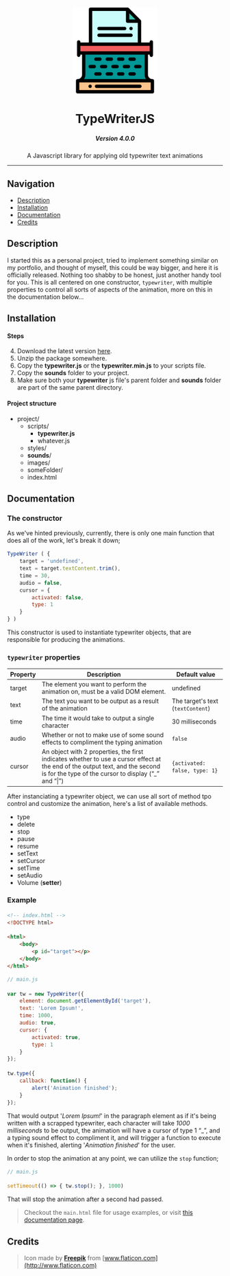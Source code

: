 <p align="center">
    <a href="http://eoussama.github.io/typewriterjs"><img src="docs/assets/img/logo.svg" alt="Logo" width="200px"><a>
    <h1 align="center">TypeWriterJS</h1>
	<h5 align="center">Version 4.0.0</h5>
    <p align="center">A Javascript library for applying old typewriter text animations</p>
</p>
<hr>

## Navigation
* [Description](#description)
* [Installation](#installation)
* [Documentation](#documentation)
* [Credits](#credits)

## Description
I started this as a personal project, tried to implement something similar on my portfolio, and thought of myself, this could be way bigger, and here it is officially released. Nothing too shabby to be honest, just another handy tool for you.
This is all centered on one constructor, `typewriter`, with multiple properties to control all sorts of aspects of the animation, more on this in the documentation below...

## Installation

#### Steps
4. Download the latest version [here](https://github.com/EOussama/typewriterjs/releases)</a>.
5. Unzip the package somewhere.
6. Copy the **typewriter.js** or the **typewriter.min.js** to your scripts file.
7. Copy the **sounds** folder to your project.
8. Make sure both your **typewriter** js file's parent folder and **sounds** folder are part of the same parent directory.

#### Project structure
- project/
	- scripts/
		- **typewriter.js**
		- whatever.js
	- styles/
	- **sounds**/
	- images/
	- someFolder/
	- index.html

## Documentation
### The constructor
As we've hinted previously, currently, there is only one main function that does all of the work, let's break it down;
```js
TypeWriter ( {
	target = 'undefined',
	text = target.textContent.trim(),
	time = 30,
	audio = false,
	cursor = {
		activated: false,
		type: 1
	}
} )
```
This constructor is used to instantiate typewriter objects, that are responsible for producing the animations.

### `typewriter` properties

|Property|Description|Default value|
|--- |--- |--- |
|target|The element you want to perform the animation on, must be a valid DOM element.|undefined|
|text|The text you want to be output as a result of the animation|The target's text (`textContent`)|
|time|The time it would take to output a single character|30 milliseconds|
|audio|Whether or not to make use of some sound effects to compliment the typing animation|`false`|
|cursor|An object with 2 properties, the first indicates whether to use a cursor effect at the end of the output text, and the second is for the type of the cursor to display (“_” and “\|”)|`{activated: false, type: 1}`|

After instanciating a typewriter object, we can use all sort of method tpo control and customize the animation, here's a list of available methods.

* type
* delete
* stop
* pause
* resume
* setText
* setCursor
* setTime
* setAudio
* Volume (__setter__)

### Example
```html
<!-- index.html -->
<!DOCTYPE html>

<html>
    <body>
        <p id="target"></p>
    </body>
</html>
```
```js
// main.js

var tw = new TypeWriter({
    element: document.getElementById('target'),
    text: 'Lorem Ipsum!',
    time: 1000,
    audio: true,
    cursor: {
        activated: true,
        type: 1
    }
});

tw.type({
	callback: function() {
    	alert('Animation finished');
	}
});
```
That would output '_Lorem Ipsum!_' in the paragraph element as if it's being written with a scrapped typewriter, each character will take _1000 milliseconds_ to be output, the animation will have a cursor of type 1 “\_”, and a typing sound effect to compliment it, and will trigger a function to execute when it's finished, alerting '_Animation finished_' for the user.

In order to stop the animation at any point, we can utilize the `stop` function;

```js
// main.js

setTimeout(() => { tw.stop(); }, 1000)
```
That will stop the animation after a second had passed.

> Checkout the `main.html` file for usage examples, or visit [this documentation page](https://eoussama.github.io/typewriterjs/).

## Credits
> Icon made by [**Freepik**](http://www.flaticon.com) from [www.flaticon.com](http://www.flaticon.com)

